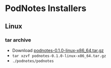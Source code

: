 # PodNotes Installers

## Linux

### tar archive

+ Download
  [podnotes-0.1.0-linux-x86_64.tar.gz](https://github.com/anusii/podnotes/raw/main/dist/podnotes-0.1.0-linux-x86_64.tar.gz)
+ `tar xzvf podnotes-0.1.0-linux-x86_64.tar.gz`
+ `./podnotes/podnotes`
